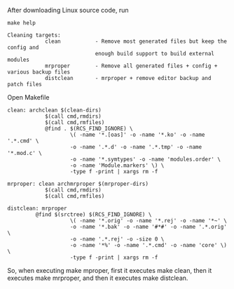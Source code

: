 After downloading Linux source code, run

    make help

    Cleaning targets:
                clean           - Remove most generated files but keep the config and
                                enough build support to build external modules
                mrproper        - Remove all generated files + config + various backup files
                distclean       - mrproper + remove editor backup and patch files

Open Makefile

    clean: archclean $(clean-dirs)
                $(call cmd,rmdirs)
                $(call cmd,rmfiles)
                @find . $(RCS_FIND_IGNORE) \
                        \( -name '*.[oas]' -o -name '*.ko' -o -name '.*.cmd' \
                        -o -name '.*.d' -o -name '.*.tmp' -o -name '*.mod.c' \
                        -o -name '*.symtypes' -o -name 'modules.order' \
                        -o -name 'Module.markers' \) \
                        -type f -print | xargs rm -f
 
    mrproper: clean archmrproper $(mrproper-dirs)
                $(call cmd,rmdirs)
                $(call cmd,rmfiles)
 
    distclean: mrproper
             @find $(srctree) $(RCS_FIND_IGNORE) \
                        \( -name '*.orig' -o -name '*.rej' -o -name '*~' \
                        -o -name '*.bak' -o -name '#*#' -o -name '.*.orig' \
                        -o -name '.*.rej' -o -size 0 \
                        -o -name '*%' -o -name '.*.cmd' -o -name 'core' \) \
                        -type f -print | xargs rm -f

So, when executing make mproper, first it executes make clean, then it executes make mrproper, and then it executes make distclean.
